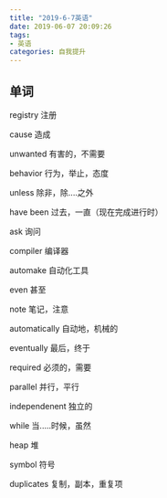 ```yaml
---
title: "2019-6-7英语"
date: 2019-06-07 20:09:26
tags:
- 英语
categories: 自我提升
---
```


## 单词

registry 注册  

cause 造成  

<!-- more -->

unwanted 有害的，不需要  

behavior 行为，举止，态度  

unless 除非，除....之外  

have been 过去，一直（现在完成进行时）  

ask 询问  

compiler 编译器  

automake 自动化工具  

even 甚至  

note 笔记，注意  

automatically 自动地，机械的  

eventually 最后，终于  

required 必须的，需要  

parallel 并行，平行  

independenent 独立的 

while 当.....时候，虽然  

heap 堆  

symbol 符号  

duplicates 复制，副本，重复项

